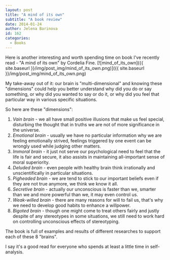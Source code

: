 ```yaml
---
layout: post
title: "A mind of its own"
subtitle: "A book review"
date: 2014-01-24
author: Jelena Barinova
id: 162
categories:
  - Books
---
```


Here is another interesting and worth spending time on book I've recently read - "A mind of its own" by Cordelia Fine. [![mind_of_its_own]({{ site.baseurl }}/img/post_img/mind_of_its_own.png)]({{ site.baseurl }}/img/post_img/mind_of_its_own.png)

My take-away out of it: our brain is "multi-dimensional" and knowing these "dimensions" could help you better understand why did you do or say something, or why did you wanted to say or do it, or why did you feel that particular way in various specific situations.

So here are these "dimensions":

1.  _Vain brain_ - we all have small positive illusions that make us feel special, disturbing the thought that in truths we are not of more significance in the universe.
2.  _Emotional brain_ - usually we have no particular information why we are feeling emotionally strived, feelings triggered by one event can be wrongly used while judging other matters.
3.  _Immoral brain_ - it just not serve our psychological need to feel that the life is fair and secure, it also assists in maintaining all-important sense of moral superiority.
4.  _Deluded brain_ - even people with healthy brain think irrationally and unscientifically in particular situations.
5.  _Pigheaded brain_ - we are tend to stick to our important beliefs even if they are not true anymore, we think we know it all.
6.  _Secretive brain_ - actually our unconscious is faster than we, smarter than we and more powerful than we, it may even control us.
7.  _Weak-willed brain_ - there are many reasons for will to fail us, that's why we need to develop good habits to enhance a willpower.
8.  _Bigoted brain_ - though one might come to treat others fairly and justly despite of any stereotypes in some situations, we still need to work hard on controlling unconscious effects of stereotyping.

The book is full of examples and results of different researches to support each of these 8 "brains".

I say it's a good read for everyone who spends at least a little time in self-analysis.